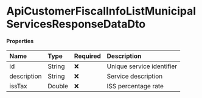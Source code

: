 # ApiCustomerFiscalInfoListMunicipalServicesResponseDataDto

**Properties**

| Name        | Type   | Required | Description               |
| :---------- | :----- | :------- | :------------------------ |
| id          | String | ❌       | Unique service identifier |
| description | String | ❌       | Service description       |
| issTax      | Double | ❌       | ISS percentage rate       |

<!-- This file was generated by liblab | https://liblab.com/ -->
